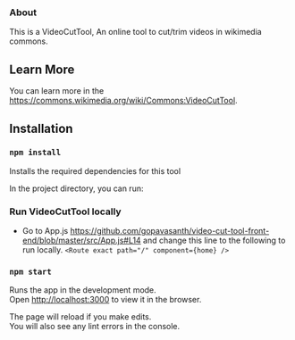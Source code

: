 ### About

This is a VideoCutTool, An online tool to cut/trim videos in wikimedia commons.

## Learn More

You can learn more in the https://commons.wikimedia.org/wiki/Commons:VideoCutTool.

## Installation

### `npm install`

Installs the required dependencies for this tool

In the project directory, you can run:

### Run VideoCutTool locally

- Go to App.js https://github.com/gopavasanth/video-cut-tool-front-end/blob/master/src/App.js#L14
  and change this line to the following to run locally.
  `<Route exact path="/" component={home} />` 

### `npm start`

Runs the app in the development mode.<br>
Open [http://localhost:3000](http://localhost:3000) to view it in the browser.

The page will reload if you make edits.<br>
You will also see any lint errors in the console.
